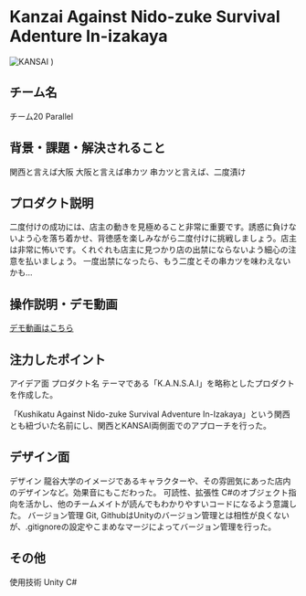 # Kanzai Against Nido-zuke Survival Adenture In-izakaya 

![KANSAI](https://github.com/user-attachments/assets/24181fee-28b9-46b4-8565-804a4fa7559c)
)<!-- プロダクト名・イメージ画像を差し変えてください -->


## チーム名
チーム20 Parallel
<!-- チームIDとチーム名を入力してください -->


## 背景・課題・解決されること
関西と言えば大阪
大阪と言えば串カツ
串カツと言えば、二度漬け

<!-- テーマ「関西をいい感じに」に対して、考案するプロダクトがどういった(Why)背景から思いついたのか、どのよう(What)な課題があり、どのよう(How)に解決するのかを入力してください -->


## プロダクト説明
二度付けの成功には、店主の動きを見極めること非常に重要です。誘惑に負けないよう心を落ち着かせ、背徳感を楽しみながら二度付けに挑戦しましょう。店主は非常に怖いです。くれぐれも店主に見つかり店の出禁にならないよう細心の注意を払いましょう。
一度出禁になったら、もう二度とその串カツを味わえないかも...

<!-- 開発したプロダクトの説明を入力してください -->


## 操作説明・デモ動画
[デモ動画はこちら](https://drive.google.com/file/d/1Rn_1SAXJhacCZJV3ry8EkkpLhL4f2Xfd/view?usp=drive_link)
<!-- 開発したプロダクトの操作説明について入力してください。また、操作説明デモ動画があれば、埋め込みやリンクを記載してください -->


## 注力したポイント
<!-- 開発したプロダクトの中で、特に注力して作成した箇所・ポイントについて入力してください -->
アイデア面
プロダクト名
テーマである「K.A.N.S.A.I」を略称としたプロダクトを作成した。

「Kushikatu Against Nido-zuke Survival Adventure In-Izakaya」という関西とも紐づいた名前にし、関西とKANSAI両側面でのアプローチを行った。


## デザイン面
デザイン
龍谷大学のイメージであるキャラクターや、その雰囲気にあった店内のデザインなど。効果音にもこだわった。
可読性、拡張性
C#のオブジェクト指向を活かし、他のチームメイトが読んでもわかりやすいコードになるよう意識した。
バージョン管理
Git, GithubはUnityのバージョン管理とは相性が良くないが、.gitignoreの設定やこまめなマージによってバージョン管理を行った。

## その他
使用技術
Unity
C#



<!--
markdownの記法はこちらを参照してください！
https://docs.github.com/ja/get-started/writing-on-github/getting-started-with-writing-and-formatting-on-github/basic-writing-and-formatting-syntax
-->
